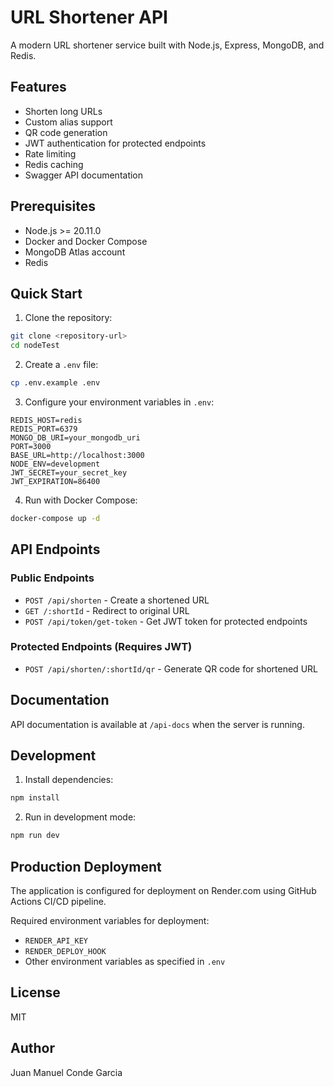 # URL Shortener API

A modern URL shortener service built with Node.js, Express, MongoDB, and Redis.

## Features

- Shorten long URLs
- Custom alias support
- QR code generation
- JWT authentication for protected endpoints
- Rate limiting
- Redis caching
- Swagger API documentation

## Prerequisites

- Node.js >= 20.11.0
- Docker and Docker Compose
- MongoDB Atlas account
- Redis

## Quick Start

1. Clone the repository:
```bash
git clone <repository-url>
cd nodeTest
```

2. Create a `.env` file:
```bash
cp .env.example .env
```

3. Configure your environment variables in `.env`:
```env
REDIS_HOST=redis
REDIS_PORT=6379
MONGO_DB_URI=your_mongodb_uri
PORT=3000
BASE_URL=http://localhost:3000
NODE_ENV=development
JWT_SECRET=your_secret_key
JWT_EXPIRATION=86400
```

4. Run with Docker Compose:
```bash
docker-compose up -d
```

## API Endpoints

### Public Endpoints

- `POST /api/shorten` - Create a shortened URL
- `GET /:shortId` - Redirect to original URL
- `POST /api/token/get-token` - Get JWT token for protected endpoints

### Protected Endpoints (Requires JWT)

- `POST /api/shorten/:shortId/qr` - Generate QR code for shortened URL

## Documentation

API documentation is available at `/api-docs` when the server is running.

## Development

1. Install dependencies:
```bash
npm install
```

2. Run in development mode:
```bash
npm run dev
```

## Production Deployment

The application is configured for deployment on Render.com using GitHub Actions CI/CD pipeline.

Required environment variables for deployment:
- `RENDER_API_KEY`
- `RENDER_DEPLOY_HOOK`
- Other environment variables as specified in `.env`

## License

MIT

## Author

Juan Manuel Conde Garcia